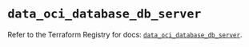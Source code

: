 # `data_oci_database_db_server`

Refer to the Terraform Registry for docs: [`data_oci_database_db_server`](https://registry.terraform.io/providers/oracle/oci/7.19.0/docs/data-sources/database_db_server).
